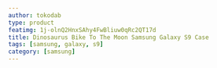 ```yaml
---
author: tokodab
type: product
featimg: 1j-olnQ2HnxSAhy4FwBliuw0qRc2QT17d
title: Dinosaurus Bike To The Moon Samsung Galaxy S9 Case
tags: [samsung, galaxy, s9]
category: [samsung]
---
```

